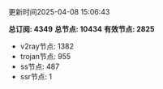 更新时间2025-04-08 15:06:43

**总订阅: 4349**
**总节点: 10434**
**有效节点: 2825**
- v2ray节点: 1382
- trojan节点: 955
- ss节点: 487
- ssr节点: 1
